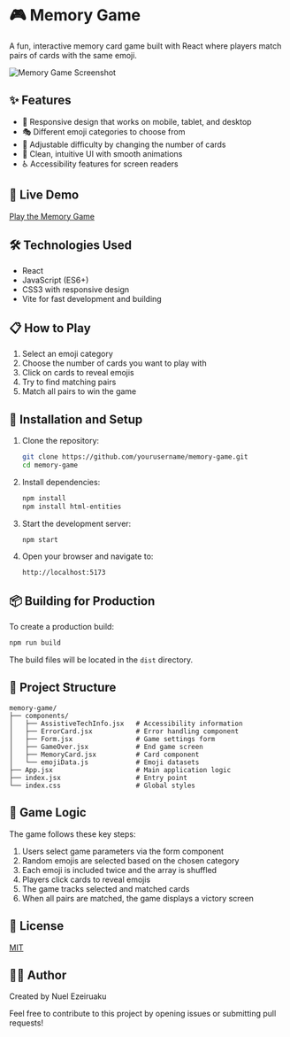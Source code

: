 # 🎮 Memory Game

A fun, interactive memory card game built with React where players match pairs of cards with the same emoji.

![Memory Game Screenshot]([https://via.placeholder.com/800x400?text=Memory+Game+Screenshot](https://github.com/NuelEzeiruaku/Memory-Game-Project/blob/main/memorygame.png?raw=true))

## ✨ Features

- 📱 Responsive design that works on mobile, tablet, and desktop
- 🎭 Different emoji categories to choose from
- 🔢 Adjustable difficulty by changing the number of cards
- 🎨 Clean, intuitive UI with smooth animations
- ♿ Accessibility features for screen readers

## 🚀 Live Demo

[Play the Memory Game](https://your-memory-game-url.com)

## 🛠️ Technologies Used

- React
- JavaScript (ES6+)
- CSS3 with responsive design
- Vite for fast development and building

## 📋 How to Play

1. Select an emoji category
2. Choose the number of cards you want to play with
3. Click on cards to reveal emojis
4. Try to find matching pairs
5. Match all pairs to win the game

## 🔧 Installation and Setup

1. Clone the repository:
   ```bash
   git clone https://github.com/yourusername/memory-game.git
   cd memory-game
   ```

2. Install dependencies:
   ```bash
   npm install
   npm install html-entities
   ```

3. Start the development server:
   ```bash
   npm start
   ```

4. Open your browser and navigate to:
   ```
   http://localhost:5173
   ```

## 📦 Building for Production

To create a production build:

```bash
npm run build
```

The build files will be located in the `dist` directory.

## 🧩 Project Structure

```
memory-game/
├── components/
│   ├── AssistiveTechInfo.jsx   # Accessibility information
│   ├── ErrorCard.jsx           # Error handling component
│   ├── Form.jsx                # Game settings form
│   ├── GameOver.jsx            # End game screen
│   ├── MemoryCard.jsx          # Card component
│   └── emojiData.js            # Emoji datasets
├── App.jsx                     # Main application logic
├── index.jsx                   # Entry point
└── index.css                   # Global styles
```

## 🔄 Game Logic

The game follows these key steps:

1. Users select game parameters via the form component
2. Random emojis are selected based on the chosen category
3. Each emoji is included twice and the array is shuffled
4. Players click cards to reveal emojis
5. The game tracks selected and matched cards
6. When all pairs are matched, the game displays a victory screen

## 📝 License

[MIT](LICENSE)

## 👨‍💻 Author

Created by Nuel Ezeiruaku

Feel free to contribute to this project by opening issues or submitting pull requests!
